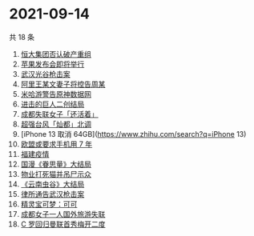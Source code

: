 # 2021-09-14

共 18 条

<!-- BEGIN -->
<!-- 最后更新时间 Tue Sep 14 2021 16:07:36 GMT+0800 (China Standard Time) -->

1. [恒大集团否认破产重组](https://www.zhihu.com/search?q=恒大)
1. [苹果发布会即将举行](https://www.zhihu.com/search?q=苹果发布会)
1. [武汉光谷枪击案](https://www.zhihu.com/search?q=武汉枪击)
1. [阿里王某文妻子将控告周某](https://www.zhihu.com/search?q=王某文)
1. [米哈游警告原神数据网](https://www.zhihu.com/search?q=原神)
1. [进击的巨人二创结局](https://www.zhihu.com/search?q=进击的巨人)
1. [成都失联女子「还活着」](https://www.zhihu.com/search?q=成都女子失联)
1. [超强台风「灿都」北调](https://www.zhihu.com/search?q=灿都)
1. [iPhone 13 取消 64GB](https://www.zhihu.com/search?q=iPhone 13)
1. [欧盟或要求手机用 7 年](https://www.zhihu.com/search?q=手机能用7年)
1. [福建疫情](https://www.zhihu.com/search?q=福建疫情)
1. [国漫《眷思量》大结局](https://www.zhihu.com/search?q=眷思量)
1. [物业打死猫并吊尸示众](https://www.zhihu.com/search?q=物业打死猫)
1. [《云南虫谷》大结局](https://www.zhihu.com/search?q=云南虫谷)
1. [律所通告武汉枪击案](https://www.zhihu.com/search?q=武汉枪击)
1. [精灵宝可梦：可可](https://www.zhihu.com/search?q=精灵宝可梦可可)
1. [成都女子一人国外旅游失联](https://www.zhihu.com/search?q=成都女子失联)
1. [C 罗回归曼联首秀梅开二度](https://www.zhihu.com/search?q=C罗)

<!-- END -->

